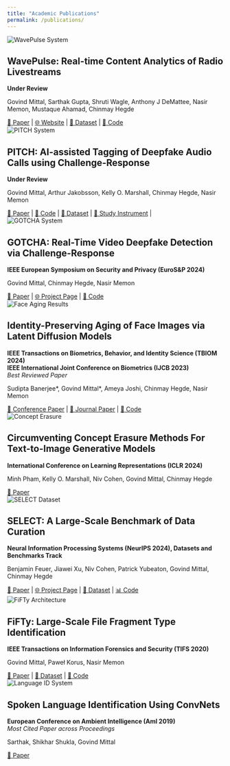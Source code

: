 ```yaml
---
title: "Academic Publications"
permalink: /publications/
---
```


<div class="publication">
  <img src="/assets/images/wavepulse.png" alt="WavePulse System">
  <div class="content">
    <h2>WavePulse: Real-time Content Analytics of Radio Livestreams</h2>
    <p><strong>Under Review</strong></p>
    <p>Govind Mittal, Sarthak Gupta, Shruti Wagle, Anthony J DeMattee, Nasir Memon, Mustaque Ahamad, Chinmay Hegde</p>
    <div class="links">
      <a href="https://arxiv.org/abs/2412.17998">📄 Paper</a> |
      <a href="https://wave-pulse.io">🌐 Website</a> |
      <a href="#">💾 Dataset</a> |
      <a href="#">🔧 Code</a>
    </div>
  </div>
</div>


<div class="publication">
  <img src="/assets/images/pitch.png" alt="PITCH System">
  <div class="content">
    <h2>PITCH: AI-assisted Tagging of Deepfake Audio Calls using Challenge-Response</h2>
    <p><strong>Under Review</strong></p>
    <p>Govind Mittal, Arthur Jakobsson, Kelly O. Marshall, Chinmay Hegde, Nasir Memon</p>
    <div class="links">
      <a href="https://arxiv.org/abs/2402.18085">📄 Paper</a> |
      <a href="#">🔧 Code</a> |
      <a href="#">💾 Dataset</a> | 
      <a href="#"> 🦍 Study Instrument</a> |
    </div>
  </div>
</div>

<div class="publication">
  <img src="/assets/images/gotcha.png" alt="GOTCHA System">
  <div class="content">
    <h2>GOTCHA: Real-Time Video Deepfake Detection via Challenge-Response</h2>
    <p><strong>IEEE European Symposium on Security and Privacy (EuroS&P 2024)</strong></p>
    <p>Govind Mittal, Chinmay Hegde, Nasir Memon</p>
    <div class="links">
      <a href="https://arxiv.org/abs/2210.06186">📄 Paper</a> |
      <a href="#">🌐 Project Page</a> |
      <a href="#">🔧 Code</a>
    </div>
  </div>
</div>

<div class="publication">
  <img src="/assets/images/aging.png" alt="Face Aging Results">
  <div class="content">
    <h2>Identity-Preserving Aging of Face Images via Latent Diffusion Models</h2>
    <p><strong>IEEE Transactions on Biometrics, Behavior, and Identity Science (TBIOM 2024)</strong><br>
    <strong>IEEE International Joint Conference on Biometrics (IJCB 2023)</strong><br>
    <em>Best Reviewed Paper</em></p>
    <p>Sudipta Banerjee*, Govind Mittal*, Ameya Joshi, Chinmay Hegde, Nasir Memon</p>
    <div class="links">
      <a href="https://arxiv.org/abs/2307.08585">📄 
Conference Paper</a> |
      <a href="https://ieeexplore.ieee.org/abstract/document/10504891">📄 
Journal Paper</a> |
      <a href="https://github.com/sudban3089/ID-Preserving-Facial-Aging">🔧 Code</a>
    </div>
  </div>
</div>

<div class="publication">
  <img src="/assets/images/concept-erasing.png" alt="Concept Erasure">
  <div class="content">
    <h2>Circumventing Concept Erasure Methods For Text-to-Image Generative Models</h2>
    <p><strong>International Conference on Learning Representations (ICLR 2024)</strong></p>
    <p>Minh Pham, Kelly O. Marshall, Niv Cohen, Govind Mittal, Chinmay Hegde</p>
    <div class="links">
      <a href="https://openreview.net/forum?id=ag3o2T51Ht">📄 Paper</a>
    </div>
  </div>
</div>

<div class="publication">
  <img src="/assets/images/select.png" alt="SELECT Dataset">
  <div class="content">
    <h2>SELECT: A Large-Scale Benchmark of Data Curation</h2>
    <p><strong>Neural Information Processing Systems (NeurIPS 2024), Datasets and Benchmarks Track</strong></p>
    <p>Benjamin Feuer, Jiawei Xu, Niv Cohen, Patrick Yubeaton, Govind Mittal, Chinmay Hegde</p>
    <div class="links">
      <a href="https://arxiv.org/pdf/2410.05057">📄 Paper</a> |
      <a href="https://nyu-dice-lab.github.io/SELECT/">🌐 Project Page</a> |
      <a href="https://huggingface.co/collections/nyu-dice-lab/imagenet-666e885314f1c262fec84ef8">💾 Dataset</a> |
      <a href="https://github.com/jimmyxu123/SELECT">📊 Code</a>
    </div>
  </div>
</div>

<div class="publication">
  <img src="/assets/images/fifty.jpg" alt="FiFTy Architecture">
  <div class="content">
    <h2>FiFTy: Large-Scale File Fragment Type Identification</h2>
    <p><strong>IEEE Transactions on Information Forensics and Security (TIFS 2020)</strong></p>
    <p>Govind Mittal, Paweł Korus, Nasir Memon</p>
    <div class="links">
      <a href="https://arxiv.org/abs/1908.06148">📄 Paper</a> |
      <a href="https://ieee-dataport.
org/open-access/file-fragment-type-fft-75-dataset">💾 Dataset</a> |
      <a href="https://github.com/mittalgovind/fifty">🔧 Code</a>
    </div>
  </div>
</div>

<div class="publication">
  <img src="/assets/images/spoken-lang.png" alt="Language ID System">
  <div class="content">
    <h2>Spoken Language Identification Using ConvNets</h2>
    <p><strong>European Conference on Ambient Intelligence (AmI 2019)</strong><br>
    <em>Most Cited Paper across Proceedings</em></p>
    <p>Sarthak, Shikhar Shukla, Govind Mittal</p>
    <div class="links">
      <a href="https://arxiv.org/abs/1910.04269">📄 Paper</a>
    </div>
  </div>
</div>